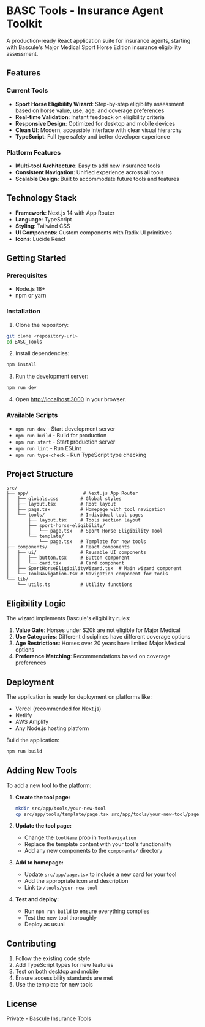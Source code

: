 # BASC Tools - Insurance Agent Toolkit

A production-ready React application suite for insurance agents, starting with Bascule's Major Medical Sport Horse Edition insurance eligibility assessment.

## Features

### Current Tools
- **Sport Horse Eligibility Wizard**: Step-by-step eligibility assessment based on horse value, use, age, and coverage preferences
- **Real-time Validation**: Instant feedback on eligibility criteria
- **Responsive Design**: Optimized for desktop and mobile devices
- **Clean UI**: Modern, accessible interface with clear visual hierarchy
- **TypeScript**: Full type safety and better developer experience

### Platform Features
- **Multi-tool Architecture**: Easy to add new insurance tools
- **Consistent Navigation**: Unified experience across all tools
- **Scalable Design**: Built to accommodate future tools and features

## Technology Stack

- **Framework**: Next.js 14 with App Router
- **Language**: TypeScript
- **Styling**: Tailwind CSS
- **UI Components**: Custom components with Radix UI primitives
- **Icons**: Lucide React

## Getting Started

### Prerequisites

- Node.js 18+ 
- npm or yarn

### Installation

1. Clone the repository:
```bash
git clone <repository-url>
cd BASC_Tools
```

2. Install dependencies:
```bash
npm install
```

3. Run the development server:
```bash
npm run dev
```

4. Open [http://localhost:3000](http://localhost:3000) in your browser.

### Available Scripts

- `npm run dev` - Start development server
- `npm run build` - Build for production
- `npm run start` - Start production server
- `npm run lint` - Run ESLint
- `npm run type-check` - Run TypeScript type checking

## Project Structure

```
src/
├── app/                    # Next.js App Router
│   ├── globals.css        # Global styles
│   ├── layout.tsx         # Root layout
│   ├── page.tsx           # Homepage with tool navigation
│   └── tools/             # Individual tool pages
│       ├── layout.tsx     # Tools section layout
│       ├── sport-horse-eligibility/
│       │   └── page.tsx   # Sport Horse Eligibility Tool
│       └── template/
│           └── page.tsx   # Template for new tools
├── components/            # React components
│   ├── ui/                # Reusable UI components
│   │   ├── button.tsx     # Button component
│   │   └── card.tsx       # Card component
│   ├── SportHorseEligibilityWizard.tsx  # Main wizard component
│   └── ToolNavigation.tsx # Navigation component for tools
└── lib/
    └── utils.ts           # Utility functions
```

## Eligibility Logic

The wizard implements Bascule's eligibility rules:

1. **Value Gate**: Horses under $20k are not eligible for Major Medical
2. **Use Categories**: Different disciplines have different coverage options
3. **Age Restrictions**: Horses over 20 years have limited Major Medical options
4. **Preference Matching**: Recommendations based on coverage preferences

## Deployment

The application is ready for deployment on platforms like:
- Vercel (recommended for Next.js)
- Netlify
- AWS Amplify
- Any Node.js hosting platform

Build the application:
```bash
npm run build
```

## Adding New Tools

To add a new tool to the platform:

1. **Create the tool page:**
   ```bash
   mkdir src/app/tools/your-new-tool
   cp src/app/tools/template/page.tsx src/app/tools/your-new-tool/page.tsx
   ```

2. **Update the tool page:**
   - Change the `toolName` prop in `ToolNavigation`
   - Replace the template content with your tool's functionality
   - Add any new components to the `components/` directory

3. **Add to homepage:**
   - Update `src/app/page.tsx` to include a new card for your tool
   - Add the appropriate icon and description
   - Link to `/tools/your-new-tool`

4. **Test and deploy:**
   - Run `npm run build` to ensure everything compiles
   - Test the new tool thoroughly
   - Deploy as usual

## Contributing

1. Follow the existing code style
2. Add TypeScript types for new features
3. Test on both desktop and mobile
4. Ensure accessibility standards are met
5. Use the template for new tools

## License

Private - Bascule Insurance Tools
